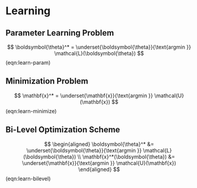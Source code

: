 # Learning


## Parameter Learning Problem

$$
\boldsymbol{\theta}^* = \underset{\boldsymbol{\theta}}{\text{argmin  }} \mathcal{L}(\boldsymbol{\theta})
$$ (eqn:learn-param)

## Minimization Problem

$$
\mathbf{x}^* = \underset{\mathbf{x}}{\text{argmin  }} \mathcal{U}(\mathbf{x})
$$ (eqn:learn-minimize)

## Bi-Level Optimization Scheme

$$
\begin{aligned}
\boldsymbol{\theta}^* &= \underset{\boldsymbol{\theta}}{\text{argmin  }}  \mathcal{L}(\boldsymbol{\theta}) \\
\mathbf{x}^*(\boldsymbol{\theta}) &= \underset{\mathbf{x}}{\text{argmin  }} \mathcal{U}(\mathbf{x})
\end{aligned}
$$ (eqn:learn-bilevel)
